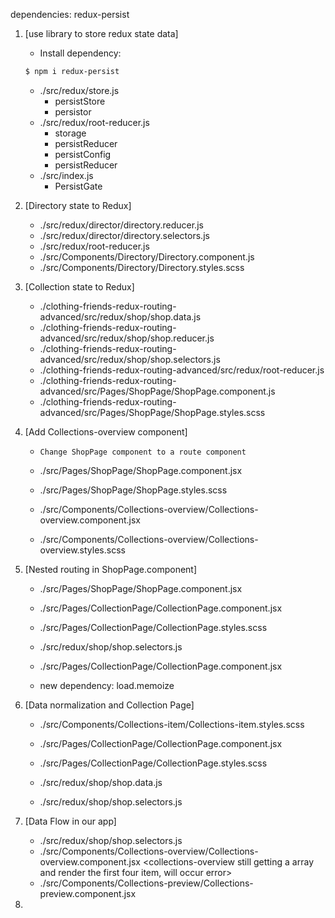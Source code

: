 dependencies: redux-persist 

1. [use library to store redux state data]

    - Install dependency:
    ```bash
    $ npm i redux-persist
    ```

    - ./src/redux/store.js
        - persistStore
        - persistor
    - ./src/redux/root-reducer.js
        - storage
        - persistReducer
        - persistConfig
        - persistReducer
    - ./src/index.js
        - PersistGate

2. [Directory state to Redux]

    - ./src/redux/director/directory.reducer.js
    - ./src/redux/director/directory.selectors.js
    - ./src/redux/root-reducer.js
    - ./src/Components/Directory/Directory.component.js
    - ./src/Components/Directory/Directory.styles.scss

3. [Collection state to Redux]

    - ./clothing-friends-redux-routing-advanced/src/redux/shop/shop.data.js
    - ./clothing-friends-redux-routing-advanced/src/redux/shop/shop.reducer.js
    - ./clothing-friends-redux-routing-advanced/src/redux/shop/shop.selectors.js
    - ./clothing-friends-redux-routing-advanced/src/redux/root-reducer.js
    - ./clothing-friends-redux-routing-advanced/src/Pages/ShopPage/ShopPage.component.js
    - ./clothing-friends-redux-routing-advanced/src/Pages/ShopPage/ShopPage.styles.scss

4. [Add Collections-overview component]

    - `Change ShopPage component to a route component`

    - ./src/Pages/ShopPage/ShopPage.component.jsx
    - ./src/Pages/ShopPage/ShopPage.styles.scss
    - ./src/Components/Collections-overview/Collections-overview.component.jsx
    - ./src/Components/Collections-overview/Collections-overview.styles.scss

5. [Nested routing in ShopPage.component] <nested route>

    - ./src/Pages/ShopPage/ShopPage.component.jsx
    - ./src/Pages/CollectionPage/CollectionPage.component.jsx
    - ./src/Pages/CollectionPage/CollectionPage.styles.scss

    - ./src/redux/shop/shop.selectors.js <hash map>
    - ./src/Pages/CollectionPage/CollectionPage.component.jsx <ownProps>
    - new dependency: load.memoize

6. [Data normalization and Collection Page]

    - ./src/Components/Collections-item/Collections-item.styles.scss
    - ./src/Pages/CollectionPage/CollectionPage.component.jsx
    - ./src/Pages/CollectionPage/CollectionPage.styles.scss

    - ./src/redux/shop/shop.data.js <change array to object>
    - ./src/redux/shop/shop.selectors.js

7. [Data Flow in our app]

    - ./src/redux/shop/shop.selectors.js 
    - ./src/Components/Collections-overview/Collections-overview.component.jsx
    <collections-overview still getting a array and render the first four item, will occur error>
    - ./src/Components/Collections-preview/Collections-preview.component.jsx

8. 
